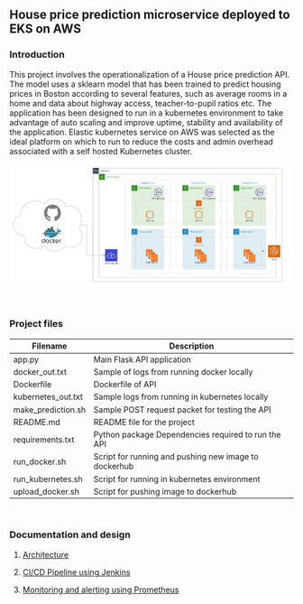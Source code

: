 ## House price prediction microservice deployed to EKS on AWS


### Introduction

<p>This project involves the operationalization of a House price prediction API. The model uses a sklearn model 
that has been trained to predict housing prices in Boston according to several features, such as average rooms in a home and data about highway access, teacher-to-pupil ratios etc. 
The application has been designed to run in a kubernetes environment to take advantage of auto scaling and improve uptime, stability and availability of the application. Elastic kubernetes service on AWS was selected as the ideal platform on which to run to reduce the costs and admin overhead associated with a self hosted Kubernetes cluster.</p>

![High Level Architecture](./images/HousePriceML_EKS.png)


<br>

### Project files


| Filename            | Description                                           | 
|---------------------|-------------------------------------------------------|
| app.py              | Main Flask API application                            |                        
| docker_out.txt      | Sample of logs from running docker locally            |
| Dockerfile          | Dockerfile of API                                     |
| kubernetes_out.txt  | Sample logs from running in kubernetes locally        |
| make_prediction.sh  | Sample POST request packet for testing the API        |
| README.md           | README file for the project                           |
| requirements.txt    | Python package Dependencies required to run the API   |
| run_docker.sh       | Script for running and pushing new image to dockerhub |
| run_kubernetes.sh   | Script for running in kubernetes environment          |
| upload_docker.sh    | Script for pushing image to dockerhub                 |

<br>

### Documentation and design

1. [Architecture](./docs/architecture.md)

2. [CI/CD Pipeline using Jenkins](./docs/jenkins.md)

3. [Monitoring and alerting using Prometheus](./docs/prometheus.md)

